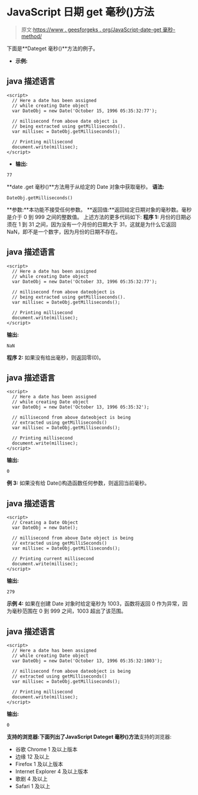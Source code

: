 # JavaScript 日期 get 毫秒()方法

> 原文:[https://www . geesforgeks . org/JavaScript-date-get 毫秒-method/](https://www.geeksforgeeks.org/javascript-date-getmilliseconds-method/)

下面是**Dateget 毫秒()**方法的例子。

*   **示例:**

## java 描述语言

```
<script>
  // Here a date has been assigned
  // while creating Date object
  var DateObj = new Date('October 15, 1996 05:35:32:77');

  // millisecond from above date object is
  // being extracted using getMilliseconds().
  var millisec = DateObj.getMilliseconds();

  // Printing millisecond
  document.write(millisec);
</script>
```

*   **输出:**

```
77
```

**date .get 毫秒()**方法用于从给定的 Date 对象中获取毫秒。
**语法:**

```
DateObj.getMilliseconds()
```

**参数:**本功能不接受任何参数。
**返回值:**返回给定日期对象的毫秒数。毫秒是介于 0 到 999 之间的整数值。
上述方法的更多代码如下:
**程序 1:** 月份的日期必须在 1 到 31 之间，因为没有一个月份的日期大于 31，这就是为什么它返回 NaN，即不是一个数字，因为月份的日期不存在。

## java 描述语言

```
<script>
  // Here a date has been assigned
  // while creating Date object
  var DateObj = new Date('October 33, 1996 05:35:32:77');

  // millisecond from above dateobject is
  // being extracted using getMilliseconds().
  var millisec = DateObj.getMilliseconds();

  // Printing millisecond
  document.write(millisec);
</script>
```

**输出:**

```
NaN
```

**程序 2:** 如果没有给出毫秒，则返回零(0)。

## java 描述语言

```
<script>
  // Here a date has been assigned
  // while creating Date object
  var DateObj = new Date('October 13, 1996 05:35:32');

  // millisecond from above dateobject is being
  // extracted using getMilliseconds()
  var millisec = DateObj.getMilliseconds();

  // Printing millisecond
  document.write(millisec);
</script>
```

**输出:**

```
0
```

**例 3:** 如果没有给 Date()构造函数任何参数，则返回当前毫秒。

## java 描述语言

```
<script>
  // Creating a Date Object
  var DateObj = new Date();

  // millisecond from above Date object is being
  // extracted using getMilliSeconds()
  var millisec = DateObj.getMilliseconds();

  // Printing current millisecond
  document.write(millisec);
</script>
```

**输出:**

```
279
```

**示例 4:** 如果在创建 Date 对象时给定毫秒为 1003，函数将返回 0 作为异常，因为毫秒范围在 0 到 999 之间，1003 超出了该范围。

## java 描述语言

```
<script>
  // Here a date has been assigned
  // while creating Date object
  var DateObj = new Date('October 13, 1996 05:35:32:1003');

  // millisecond from above dateobject is being
  // extracted using getMilliseconds()
  var millisec = DateObj.getMilliseconds();

  // Printing millisecond
  document.write(millisec);
</script>
```

**输出:**

```
0
```

**支持的浏览器:**下面列出了**JavaScript Dateget 毫秒()方法**支持的浏览器:

*   谷歌 Chrome 1 及以上版本
*   边缘 12 及以上
*   Firefox 1 及以上版本
*   Internet Explorer 4 及以上版本
*   歌剧 4 及以上
*   Safari 1 及以上